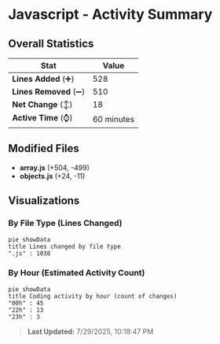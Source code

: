 # Javascript - Activity Summary 

## Overall Statistics

| Stat                   | Value                                                             |
| ---------------------- | ----------------------------------------------------------------- |
| **Lines Added** (➕)   | 528                                          |
| **Lines Removed** (➖) | 510                                        |
| **Net Change** (↕)    | 18                |
| **Active Time** (⌚)   | 60 minutes |


## Modified Files
- **array.js** (+504, -499)
- **objects.js** (+24, -11)

## Visualizations

### By File Type (Lines Changed)

```mermaid
pie showData
title Lines changed by file type
".js" : 1038
```

### By Hour (Estimated Activity Count)

```mermaid
pie showData
title Coding activity by hour (count of changes)
"00h" : 45
"22h" : 13
"23h" : 3
```


> **Last Updated:** 7/29/2025, 10:18:47 PM